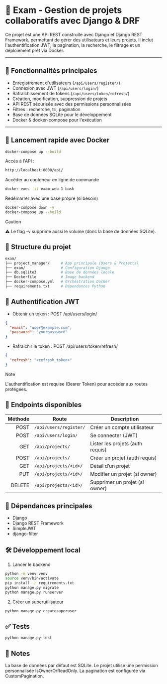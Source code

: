 # 🧪 Exam - Gestion de projets collaboratifs avec Django & DRF

Ce projet est une API REST construite avec Django et Django REST Framework, permettant de gérer des utilisateurs et leurs projets. Il inclut l'authentification JWT, la pagination, la recherche, le filtrage et un déploiement prêt via Docker.

---

## 🚀 Fonctionnalités principales

- Enregistrement d'utilisateurs (`/api/users/register/`)
- Connexion avec JWT (`/api/users/login/`)
- Rafraîchissement de tokens (`/api/users/token/refresh/`)
- Création, modification, suppression de projets
- API REST sécurisée avec des permissions personnalisées
- Filtres : recherche, tri, pagination
- Base de données SQLite pour le développement
- Docker & docker-compose pour l'exécution

---

## 🐳 Lancement rapide avec Docker

```bash
docker-compose up --build
``` 
Accès à l'API :

```bash
http://localhost:8000/api/

``` 

 Accéder au conteneur en ligne de commande

```bash
docker exec -it exam-web-1 bash
``` 
Redémarrer avec une base propre (si besoin)
```bash
docker-compose down -v
docker-compose up --build
```
>[!CAUTION]
>⚠️ Le flag -v supprime aussi le volume (donc la base de données SQLite).

## 📂 Structure du projet

```bash
exam/
├── project_manager/     # App principale (Users & Projects)
├── exam/                # Configuration Django
├── db.sqlite3           # Base de données locale
├── Dockerfile           # Image backend
├── docker-compose.yml   # Orchestration Docker
├── requirements.txt     # Dépendances Python
```
 ## 🔐 Authentification JWT
 
 - Obtenir un token : POST /api/users/login/

```json
{
  "email": "user@example.com",
  "password": "yourpassword"
}
```
- Rafraîchir le token : POST /api/users/token/refresh/
```json
{
  "refresh": "<refresh_token>"
}
```
>[!NOTE]
>L'authentification est requise (Bearer Token) pour accéder aux routes protégées.

## 🧪 Endpoints disponibles

| Méthode | Route                 | Description                      |
| ------: | --------------------- | -------------------------------- |
|    POST | `/api/users/register/`| Créer un compte utilisateur      |
|    POST | `/api/users/login/`   | Se connecter (JWT)               |
|     GET | `/api/projects/`      | Lister les projets (auth requis) |
|    POST | `/api/projects/`      | Créer un projet (auth requis)    |
|     GET | `/api/projects/<id>/` | Détail d’un projet               |
|     PUT | `/api/projects/<id>/` | Modifier un projet (si owner)    |
|  DELETE | `/api/projects/<id>/` | Supprimer un projet (si owner)   |


## 🧰 Dépendances principales

- Django
- Django REST Framework
- SimpleJWT
- django-filter

## 🛠️ Développement local

1. Lancer le backend

```bash
python -m venv venv
source venv/bin/activate
pip install -r requirements.txt
python manage.py migrate
python manage.py runserver
```
2. Créer un superutilisateur

```bash
python manage.py createsuperuser
```

## ✅ Tests

 ```bash
 python manage.py test
```

## 📌 Notes

La base de données par défaut est SQLite.
Le projet utilise une permission personnalisée IsOwnerOrReadOnly.
La pagination est configurée via CustomPagination.
